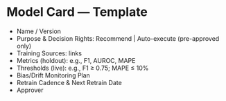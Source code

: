 # Model Card — Template

- Name / Version
- Purpose & Decision Rights: Recommend | Auto-execute (pre-approved only)
- Training Sources: links
- Metrics (holdout): e.g., F1, AUROC, MAPE
- Thresholds (live): e.g., F1 ≥ 0.75; MAPE ≤ 10%
- Bias/Drift Monitoring Plan
- Retrain Cadence & Next Retrain Date
- Approver

